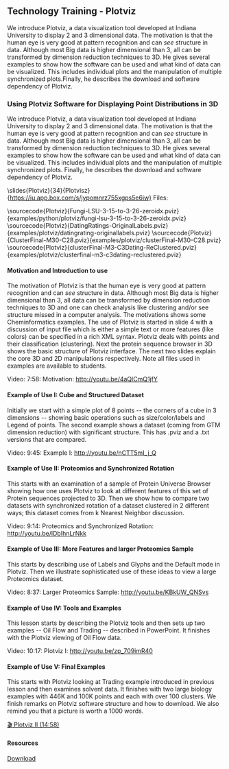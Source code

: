 Technology Training - Plotviz
-----------------------------

We introduce Plotviz, a data visualization tool developed at Indiana
University to display 2 and 3 dimensional data. The motivation is that
the human eye is very good at pattern recognition and can *see*
structure in data. Although most Big data is higher dimensional than 3,
all can be transformed by dimension reduction techniques to 3D. He gives
several examples to show how the software can be used and what kind of
data can be visualized. This includes individual plots and the
manipulation of multiple synchronized plots.Finally, he describes the
download and software dependency of Plotviz.

### Using Plotviz Software for Displaying Point Distributions in 3D

We introduce Plotviz, a data visualization tool developed at Indiana
University to display 2 and 3 dimensional data. The motivation is that
the human eye is very good at pattern recognition and can *see*
structure in data. Although most Big data is higher dimensional than 3,
all can be transformed by dimension reduction techniques to 3D. He gives
several examples to show how the software can be used and what kind of
data can be visualized. This includes individual plots and the
manipulation of multiple synchronized plots. Finally, he describes the
download and software dependency of Plotviz.

\slides{Plotviz}{34}{Plotvisz}{https://iu.app.box.com/s/jypomnrz755xgps5e6iw}
Files:

\sourcecode{Plotviz}{Fungi-LSU-3-15-to-3-26-zeroidx.pviz}{examples/python/plotviz/fungi-lsu-3-15-to-3-26-zeroidx.pviz}
\sourcecode{Plotviz}{DatingRatings-OriginalLabels.pviz}{examples/plotviz/datingrating-originallabels.pviz}
\sourcecode{Plotviz}{ClusterFinal-M30-C28.pviz}{examples/plotviz/clusterFinal-M30-C28.pviz}
\sourcecode{Plotviz}{clusterFinal-M3-C3Dating-ReClustered.pviz}{examples/plotviz/clusterfinal-m3-c3dating-reclustered.pviz}
#### Motivation and Introduction to use

The motivation of Plotviz is that the human eye is very good at pattern
recognition and can *see* structure in data. Although most Big data is
higher dimensional than 3, all data can be transformed by dimension
reduction techniques to 3D and one can check analysis like clustering
and/or see structure missed in a computer analysis. The motivations
shows some Cheminformatics examples. The use of Plotviz is started in
slide 4 with a discussion of input file which is either a simple text or
more features (like colors) can be specified in a rich XML syntax.
Plotviz deals with points and their classification (clustering). Next
the protein sequence browser in 3D shows the basic structure of Plotviz
interface. The next two slides explain the core 3D and 2D manipulations
respectively. Note all files used in examples are available to students.

Video: 7:58: Motivation: <http://youtu.be/4aQlCmQ1jfY>

#### Example of Use I: Cube and Structured Dataset

Initially we start with a simple plot of 8 points -- the corners of a
cube in 3 dimensions -- showing basic operations such as
size/color/labels and Legend of points. The second example shows a
dataset (coming from GTM dimension reduction) with significant
structure. This has .pviz and a .txt versions that are compared.

Video: 9:45: Example I: <http://youtu.be/nCTT5mI_j_Q>

#### Example of Use II: Proteomics and Synchronized Rotation

This starts with an examination of a sample of Protein Universe Browser
showing how one uses Plotviz to look at different features of this set
of Protein sequences projected to 3D. Then we show how to compare two
datasets with synchronized rotation of a dataset clustered in 2
different ways; this dataset comes from k Nearest Neighbor discussion.

Video: 9:14: Proteomics and Synchronized Rotation:
<http://youtu.be/lDbIhnLrNkk>

#### Example of Use III: More Features and larger Proteomics Sample

This starts by describing use of Labels and Glyphs and the Default mode
in Plotviz. Then we illustrate sophisticated use of these ideas to view
a large Proteomics dataset.

Video: 8:37: Larger Proteomics Sample: <http://youtu.be/KBkUW_QNSvs>

#### Example of Use IV: Tools and Examples

This lesson starts by describing the Plotviz tools and then sets up two
examples -- Oil Flow and Trading -- described in PowerPoint. It finishes
with the Plotviz viewing of Oil Flow data.

Video: 10:17: Plotviz I: <http://youtu.be/zp_709imR40>

#### Example of Use V: Final Examples

This starts with Plotviz looking at Trading example introduced in
previous lesson and then examines solvent data. It finishes with two
large biology examples with 446K and 100K points and each with over 100
clusters. We finish remarks on Plotviz software structure and how to
download. We also remind you that a picture is worth a 1000 words.

[:clapper: Plotviz II (14:58)](http://youtu.be/FKoCfTJ_cDM)

#### Resources

[Download](http://salsahpc.indiana.edu/pviz3/)
